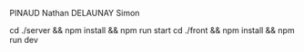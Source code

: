 PINAUD Nathan
DELAUNAY Simon

cd ./server && npm install && npm run start
cd ./front && npm install && npm run dev
